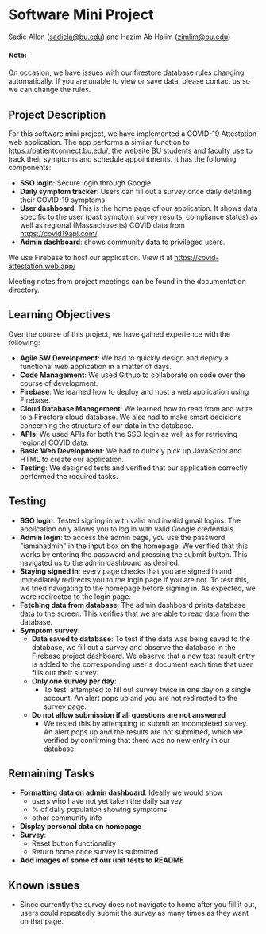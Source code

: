 # Software Mini Project
Sadie Allen (sadiela@bu.edu) and Hazim Ab Halim (zimlim@bu.edu)

#### Note:
On occasion, we have issues with our firestore database rules changing automatically. If you are unable to view or save data, please contact us so we can change the rules.

## Project Description

For this software mini project, we have implemented a COVID-19 Attestation web application. The app performs a similar function to https://patientconnect.bu.edu/, the website BU students and faculty use to track their symptoms and schedule appointments. It has the following components: 

* **SSO login**: Secure login through Google
* **Daily symptom tracker**: Users can fill out a survey once daily detailing their COVID-19 symptoms.
* **User dashboard**: This is the home page of our application. It shows data specific to the user (past symptom survey results, compliance status) as well as regional (Massachusetts) COVID data from https://covid19api.com/.
* **Admin dashboard**: shows community data to privileged users. 

We use Firebase to host our application. View it at https://covid-attestation.web.app/

Meeting notes from project meetings can be found in the documentation directory.

## Learning Objectives
Over the course of this project, we have gained experience with the following: 
* **Agile SW Development**: We had to quickly design and deploy a functional web application in a matter of days.
* **Code Management**: We used Github to collaborate on code over the course of development.
* **Firebase**: We learned how to deploy and host a web application using Firebase. 
* **Cloud Database Management**: We learned how to read from and write to a Firestore cloud database. We also had to make smart decisions concerning the structure of our data in the database.
* **APIs**: We used APIs for both the SSO login as well as for retrieving regional COVID data.
* **Basic Web Development**: We had to quickly pick up JavaScript and HTML to create our application. 
* **Testing**: We designed tests and verified that our application correctly performed the required tasks. 

## Testing
* **SSO login**: Tested signing in with valid and invalid gmail logins. The application only allows you to log in with valid Google credentials.
* **Admin login**: to access the admin page, you use the password "iamanadmin" in the input box on the homepage. We verified that this works by entering the password and pressing the submit button. This navigated us to the admin dashboard as desired. 
* **Staying signed in**: every page checks that you are signed in and immediately redirects you to the login page if you are not. To test this, we tried navigating to the homepage before signing in. As expected, we were redirected to the login page.  
* **Fetching data from database**: The admin dashboard prints database data to the screen. This verifies that we are able to read data from the database. 
* **Symptom survey**:
    * **Data saved to database**: To test if the data was being saved to the database, we fill out a survey and observe the database in the Firebase project dashboard. We observe that a new test result entry is added to the corresponding user's document each time that user fills out their survey. 
    * **Only one survey per day**:
        * To test: attempted to fill out survey twice in one day on a single account. An alert pops up and you are not redirected to the survey page. 
    * **Do not allow submission if all questions are not answered**
        * We tested this by attempting to submit an incompleted survey. An alert pops up and the results are not submitted, which we verified by confirming that there was no new entry in our database. 

## Remaining Tasks
* **Formatting data on admin dashboard**: Ideally we would show 
    * users who have not yet taken the daily survey
    * % of daily population showing symptoms
    * other community info
* **Display personal data on homepage**
* **Survey**:
    * Reset button functionality
    * Return home once survey is submitted
* **Add images of some of our unit tests to README**

## Known issues
* Since currently the survey does not navigate to home after you fill it out, users could repeatedly submit the survey as many times as they want on that page.